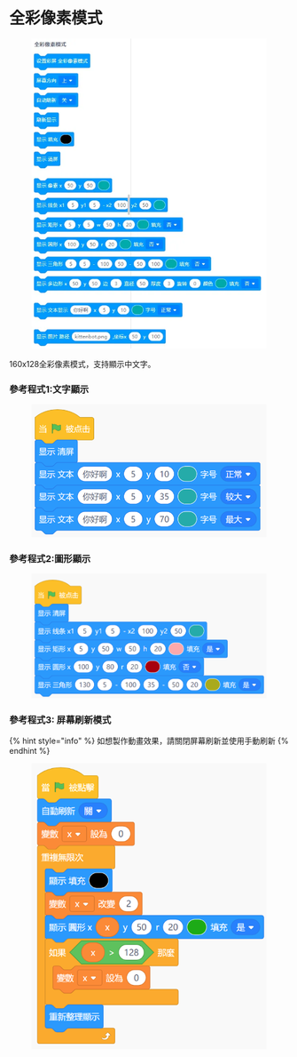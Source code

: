 # 全彩像素模式

<figure><img src="../../../.gitbook/assets/image (126).png" alt=""><figcaption></figcaption></figure>

160x128全彩像素模式，支持顯示中文字。

### 參考程式1:文字顯示

<figure><img src="../../../.gitbook/assets/image (1) (1) (1) (1).png" alt=""><figcaption></figcaption></figure>

### 參考程式2:圖形顯示

<figure><img src="../../../.gitbook/assets/image (1) (1) (1) (1) (1).png" alt=""><figcaption></figcaption></figure>

### 參考程式3: 屏幕刷新模式

{% hint style="info" %}
如想製作動畫效果，請關閉屏幕刷新並使用手動刷新
{% endhint %}

<figure><img src="../../../.gitbook/assets/image (4).png" alt=""><figcaption></figcaption></figure>
